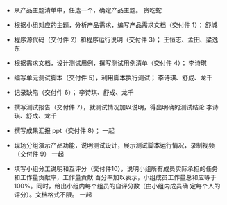 - 从产品主题清单中，任选一个，确定产品主题。
贪吃蛇

- 根据小组对应的主题，分析产品需求，编写产品需求文档（交付件 1）； 
舒城

- 程序源代码（交付件 2）和程序运行说明（交付件 3）； 
王恒志、孟田、梁逸东

- 根据需求文档，设计测试用例，撰写测试用例清单（交付件 4）； 
李诗琪

- 编写单元测试脚本（交付件 5），利用脚本执行测试； 
李诗琪、舒成、龙千

- 记录缺陷（交付件 6）；
李诗琪、舒成、龙千

- 撰写测试报告（交付件 7），就测试情况加以说明，得出明确的测试结论
李诗琪、舒成、龙千

- 撰写成果汇报 ppt（交付件 8）； 
一起

- 现场分组演示产品功能，说明测试设计，展示测试脚本运行情况，录制视频（交付件 9）
一起

- 填写小组分工说明和互评分（交付件10），说明小组所有成员实际承担的任务和工作量贡献率，工作量贡献
百分率加以表示，小组成员工作量总和应等于 100%。同时，给出小组内每个组员的自评分数（由小组内成员确
定每个人的评分）。文档格式不限。
一起

